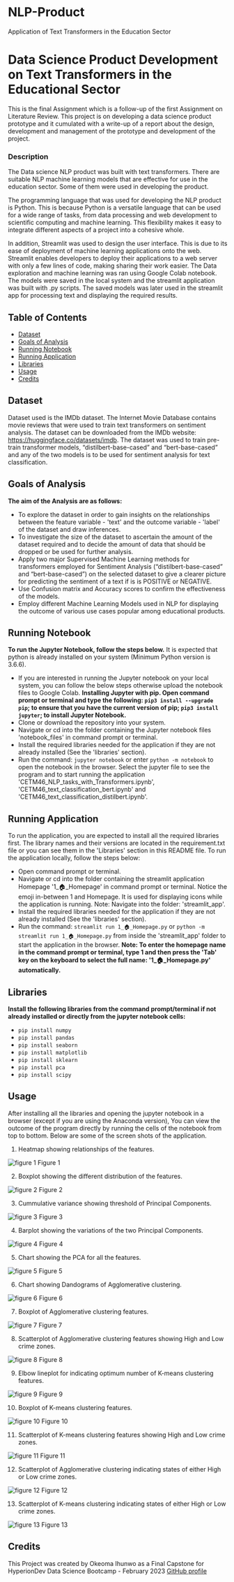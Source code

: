 # NLP-Product
Application of Text Transformers in the Education Sector

# Data Science Product Development on Text Transformers in the Educational Sector
This is the final Assignment which is a follow-up of the first Assignment on Literature Review. This project is on developing a data science product prototype and it cumulated with a write-up of a report about the design, development and management of the prototype and development of the project.

### Description
The Data science NLP product was built with text transformers. There are suitable NLP machine learning models that are effective for use in the education sector. Some of them were used in developing the product.

The programming language that was used for developing the NLP product is Python. This is because Python is a versatile language that can be used for a wide range of tasks, from data processing and web development to scientific computing and machine learning. This flexibility makes it easy to integrate different aspects of a project into a cohesive whole.

In addition, Streamlit was used to design the user interface. This is due to its ease of deployment of machine learning applications onto the web. Streamlit enables developers to deploy their applications to a web server with only a few lines of code, making sharing their work easier. 
The Data exploration and machine learning was ran using Google Colab notebook. The models were saved in the local system and the streamlit application was built with .py scripts. The saved models was later used in the streamlit app for processing text and displaying the required results.

## Table of Contents

- [Dataset](#Dataset)
- [Goals of Analysis](#Goals-of-Analysis)
- [Running Notebook](#Running-Notebook)
- [Running Application](#Running-Application)
- [Libraries](#Libraries)
- [Usage](#usage)
- [Credits](#credits)

## Dataset

Dataset used is the IMDb dataset. The Internet Movie Database contains movie reviews that were used to train text transformers on sentiment analysis. The dataset can be downloaded from the IMDb website: https://huggingface.co/datasets/imdb. The dataset was used to train  pre-train transformer models, “distilbert-base-cased” and “bert-base-cased” and any of the two models is to be used for sentiment analysis for text classification.

## Goals of Analysis
**The aim of the Analysis are as follows:**

- To explore the dataset in order to gain insights on the relationships between the feature variable - 'text' and the outcome variable - 'label' of the dataset and draw inferences.
- To investigate the size of the dataset to ascertain the amount of the dataset required and to decide the amount of data that should be dropped or be used for further analysis.
- Apply two major Supervised Machine Learning methods for transformers employed for Sentiment Analysis (“distilbert-base-cased” and “bert-base-cased”) on the selected dataset to give a clearer picture for predicting the sentiment of a text if is is POSITIVE or NEGATIVE.
- Use Confusion matrix and Accuracy scores to confirm the effectiveness of the models.
- Employ different Machine Learning Models used in NLP for displaying the outcome of various use cases popular among educational products.

## Running Notebook
**To run the Jupyter Notebook, follow the steps below.**
It is expected that python is already installed on your system (Minimum Python version is 3.6.6).
-  If you are interested in running the Jupyter notebook on your local system, you can follow the below steps otherwise upload the notebook files to Google Colab. **Installing Jupyter with pip. Open command prompt or terminal and type the following: 
`pip3 install --upgrade pip`; to ensure that you have the current version of pip;
`pip3 install jupyter`; to install Jupyter Notebook.**
- Clone or download the repository into your system.
- Navigate or cd into the folder containing the Jupyter notebook files 'notebook_files' in command prompt or terminal.
- Install the required libraries needed for the application if they are not already installed (See the 'libraries' section).
- Run the command: `jupyter notebook` or enter `python -m notebook` to open the notebook in the browser. Select the jupyter file to see the program and to start running the application 'CETM46_NLP_tasks_with_Transformers.ipynb', 'CETM46_text_classification_bert.ipynb' and 'CETM46_text_classification_distilbert.ipynb'. 

## Running Application
To run the application, you are expected to install all the required libraries first. The library names and their versions are located in the requirement.txt file or you can see them in the 'Libraries' section in this README file.
To run the application locally, follow the steps below:
- Open command prompt or terminal.
- Navigate or cd into the folder containing the streamlit application Homepage '1_🏠_Homepage' in command prompt or terminal. Notice the emoji in-between 1 and Homepage. It is used for displaying icons while the application is running. Note: Navigate into the folder: 'streamlit_app'.
- Install the required libraries needed for the application if they are not already installed (See the 'libraries' section).
- Run the command: `streamlit run 1_🏠_Homepage.py` or `python -m streamlit run 1_🏠_Homepage.py` from inside the 'streamlit_app' folder to start the application in the browser. **Note: To enter the homepage name in the command prompt or terminal, type 1 and then press the 'Tab' key on the keyboard to select the full name: '1_🏠_Homepage.py' automatically.**


## Libraries
**Install the following libraries from the command prompt/terminal if not already installed or directly from the jupyter notebook cells:**
- `pip install numpy`
- `pip install pandas`
- `pip install seaborn`
- `pip install matplotlib`
- `pip install sklearn`
- `pip install pca`
- `pip install scipy`

## Usage
After installing all the libraries and opening the jupyter notebook in a browser (except if you are using the Anaconda version), You can view the outcome of the program directly by running the cells of the notebook from top to bottom. Below are some of the screen shots of the application.
1. Heatmap showing relationships of the features.

![figure 1](Screenshots/01_Corr_Heat_Map.jpg)
Figure 1

2. Boxplot showing the different distribution of the features.

![figure 2](Screenshots/02_Data_Dist_Boxplot.jpg)
Figure 2

3. Cummulative variance showing threshold of Principal Components.

![figure 3](Screenshots/03_Cumm_Var_Showing_Threshold.jpg)
Figure 3

4. Barplot showing the variations of the two Principal Components.

![figure 4](Screenshots/04_Var_Explained_Barplot.jpg)
Figure 4

5. Chart showing the PCA for all the features.

![figure 5](Screenshots/05_PCA_Chart.jpg)
Figure 5

6. Chart showing Dandograms of Agglomerative clustering.

![figure 6](Screenshots/06_Selected_Dand.jpg)
Figure 6

7. Boxplot of Agglomerative clustering features.

![figure 7](Screenshots/07_Agglo-Bloxplot.jpg)
Figure 7

8. Scatterplot of Agglomerative clustering features showing High and Low crime zones.

![figure 8](Screenshots/08_Agglo_Scatterplot.jpg)
Figure 8

9. Elbow lineplot for indicating optimum number of K-means clustering features.

![figure 9](Screenshots/09_K_means_Elbow.jpg)
Figure 9

10. Boxplot of K-means clustering features.

![figure 10](Screenshots/10_K_means_Boxplot.jpg)
Figure 10

11. Scatterplot of K-means clustering features showing High and Low crime zones.

![figure 11](Screenshots/11_K_means_Scatter_plot.jpg)
Figure 11

12. Scatterplot of Agglomerative clustering indicating states of either High or Low crime zones.

![figure 12](Screenshots/12_Agglo_Finalscatter.jpg)
Figure 12

13. Scatterplot of K-means clustering indicating states of either High or Low crime zones.

![figure 13](Screenshots/13_K_means_Finalscatter.jpg)
Figure 13

## Credits

This Project was created by Okeoma Ihunwo as a Final Capstone for HyperionDev Data Science Bootcamp - February 2023 [GitHub profile](https://github.com/Okeoma/)

